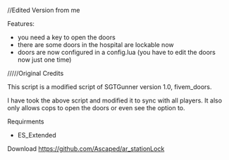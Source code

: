 //Edited Version from me

Features:
- you need a key to open the doors
- there are some doors in the hospital are lockable now
- doors are now configured in a config.lua (you have to edit the doors now just one time)


/////Original Credits


This script is a modified script of SGTGunner version 1.0, fivem_doors.

I have took the above script and modified it to sync with all players. It also only allows cops to open the doors or even see the option to.

Requirments
- ES_Extended

Download
https://github.com/Ascaped/ar_stationLock
